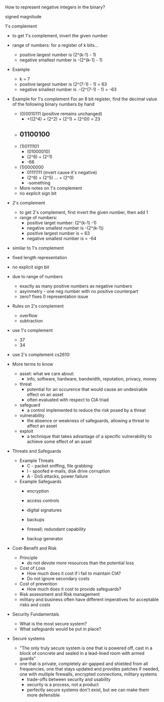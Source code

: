 How to represent negative integers in the binary?

signed magnitude

1's complement
- to get 1's complement, invert the given number
- range of numbers: for a register of k bits...
	- positive largest number is (2^(k-1) - 1)
	- negative smallest number is -(2^(k-1) - 1)
- Example
	- k = 7
	- positive largest number is (2^(7-1) - 1) = 63
	- negative smallest number is .-(2^(7-1) - 1) = -63
- Example for 1's complement
  For an 8 bit register, find the decimal value of the following binary numbers by hand
	- (0)0010111 (positive remains unchanged)
		- +((2^4) + (2^2) + (2^1) + (2^0)) = 23
	- 01100100
		- 
	- (1)0111101
		- (01000010)
		- (2^6) + (2^1)
		- -66
	- (1)0000000
		- 01111111 (invert cause it's negative)
		- (2^6) + (2^5) ... + (2^0)
		- -something
	- More notes on 1's complement
	- no explicit sign bit
- 2's complement
	- to get 2's complement, first invert the given number, then add 1
	- range of numbers:
		- positive larget number: (2^(k-1) -1)
		- negative smallest number is -(2^(k-1))
		- positive largest number is = 63
		- negative smallest number is = -64

- similar to 1's complement
- fixed length representation
- no explicit sign bit
- due to range of numbers
	- exactly as many positive numbers as negative numbers
	- asymmetry - one neg number with no positive counterpart
	- zero? fixes 0 representation issue
- Rules on 2's complement
	- overflow
	- subtraction
- use 1's complement
	- 37
	- 34
- use 2's complement
cs2610:
- More terms to know
	- asset: what we care about:
		- info, software, hardware, bandwidth, reputation, privacy, money
	- threat
		- potential for an occurence that would cause an undesirable effect on an asset
		- often evaluated with respect to CIA triad
	- safeguard
		- a control implemented to reduce the risk posed by a threat
	- vulnerability
		- the absence or weakness of safeguards, allowing a threat to affect an asset
	- exploit
		- a technique that takes advantage of a specific vulnerability to achieve some effect of an asset
- Threats and Safeguards
	- Example Threats
		- C - packet sniffing, file grabbing
		- I - spoofed e-mails, disk drive corruption
		- A - DoS attacks, power failure
	- Example Safeguards
		- encryption
		- access controls

		- digital signatures
		- backups

		- firewall; redundant capability
		- backup generator
- Cost-Benefit and Risk
	- Principle
		- do not devote more resources than the potential loss
	- Cost of Loss
		- How much does it cost if i fail to maintain CIA?
		- Do not ignore secondary costs
	- Cost of prevention
		- How much does it cost to provide safeguards?
	- Risk assessment and Risk management
	- military and business often have different imperatives for acceptable risks and costs
- Security Fundamentals
	- What is the most secure system?
	- What safeguards would be put in place?
- Secure systems
	- "The only truly secure system is one that is powered off, cast in a block of concrete and sealed in a lead-lined room with armed guards"
	- one that is private, completely air-gapped and shielded from all frequencies, one that stays updated and provides patches if needed, one with multiple firewalls, encrypted connections, military systems
		- trade-offs between security and usability
		- security is a process, not a product
		- perfectly secure systems don't exist, but we can make them more defensible 

